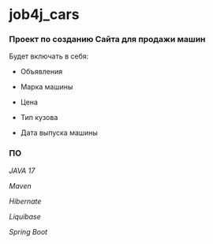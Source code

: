 # job4j_cars

### Проект по созданию Сайта для продажи машин

Будет включать в себя:

- Объявления

- Марка машины

- Цена

- Тип кузова

- Дата выпуска машины

### ПО

_JAVA 17_

_Maven_

_Hibernate_

_Liquibase_

_Spring Boot_

